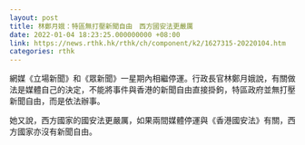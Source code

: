 ```yaml
---
layout: post
title: 林鄭月娥：特區無打壓新聞自由　西方國安法更嚴厲
date: 2022-01-04 18:23:25.000000000 +08:00
link: https://news.rthk.hk/rthk/ch/component/k2/1627315-20220104.htm
categories: rthk
---
```


網媒《立場新聞》和《眾新聞》一星期內相繼停運。行政長官林鄭月娥說，有關做法是媒體自己的決定，不能將事件與香港的新聞自由直接掛鉤，特區政府並無打壓新聞自由，而是依法辦事。

她又說，西方國家的國安法更嚴厲，如果兩間媒體停運與《香港國安法》有關，西方國家亦沒有新聞自由。
